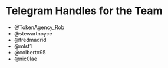 # Telegram Handles for the Team
- @TokenAgency_Rob
- @stewartnoyce
- @fredmadrid
- @mlsf1
- @colberto95
- @nic0lae
